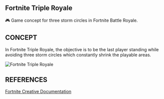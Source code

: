 ## Fortnite Triple Royale

🎮 Game concept for three storm circles in Fortnite Battle Royale.

## CONCEPT

In Fortnite Triple Royale, the objective is to be the last player standing while avoiding three storm circles which constantly shrink the playable areas.

![Fortnite Triple Royale](https://github.com/sourceduty/Fortnite_Triple_Royale/assets/123030236/8fd6366b-9113-4d00-b0ca-5ea135ae3f09)

## REFERENCES

[Fortnite Creative Documentation](https://dev.epicgames.com/documentation/en-us/fortnite-creative/fortnite-creative-documentation)

